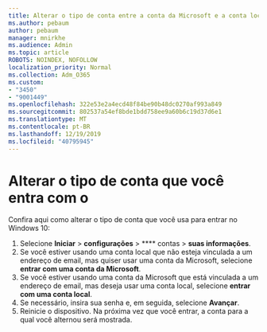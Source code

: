 ```yaml
---
title: Alterar o tipo de conta entre a conta da Microsoft e a conta local
ms.author: pebaum
author: pebaum
manager: mnirkhe
ms.audience: Admin
ms.topic: article
ROBOTS: NOINDEX, NOFOLLOW
localization_priority: Normal
ms.collection: Adm_O365
ms.custom:
- "3450"
- "9001449"
ms.openlocfilehash: 322e53e2a4ecd48f84be90b48dc0270af993a849
ms.sourcegitcommit: 802537a54ef8bde1bdd758ee9a60b6c19d37d6e1
ms.translationtype: MT
ms.contentlocale: pt-BR
ms.lasthandoff: 12/19/2019
ms.locfileid: "40795945"
---
```

# <a name="change-the-account-type-that-you-sign-in-with"></a>Alterar o tipo de conta que você entra com o

Confira aqui como alterar o tipo de conta que você usa para entrar no Windows 10:

1. Selecione **Iniciar** > **configurações** > **** contas > **suas informações**.
2. Se você estiver usando uma conta local que não esteja vinculada a um endereço de email, mas quiser usar uma conta da Microsoft, selecione **entrar com uma conta da Microsoft**.
3. Se você estiver usando uma conta da Microsoft que está vinculada a um endereço de email, mas deseja usar uma conta local, selecione **entrar com uma conta local**.
4. Se necessário, insira sua senha e, em seguida, selecione **Avançar**.
5. Reinicie o dispositivo. Na próxima vez que você entrar, a conta para a qual você alternou será mostrada.